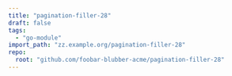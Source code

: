 ```yaml
---
title: "pagination-filler-28"
draft: false
tags:
  - "go-module"
import_path: "zz.example.org/pagination-filler-28"
repo:
  root: "github.com/foobar-blubber-acme/pagination-filler-28"
---
```

